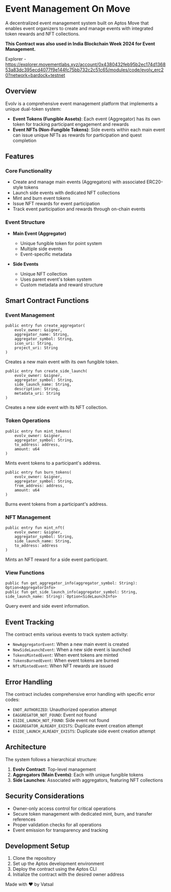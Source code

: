 # Event Management On Move

A decentralized event management system built on Aptos Move that enables event organizers to create and manage events with integrated token rewards and NFT collections.

**This Contract was also used in India Blockchain Week 2024 for Event Management.**

Explorer - https://explorer.movementlabs.xyz/account/0x4380432feb95b2ec174d136853a83dc395ecd4077f9e144fc75bb732c2c51c65/modules/code/evolv_erc20?network=bardock+testnet

## Overview

Evolv is a comprehensive event management platform that implements a unique dual-token system:
- **Event Tokens (Fungible Assets)**: Each event (Aggregator) has its own token for tracking participant engagement and rewards
- **Event NFTs (Non-Fungible Tokens)**: Side events within each main event can issue unique NFTs as rewards for participation and quest completion

## Features

### Core Functionality
- Create and manage main events (Aggregators) with associated ERC20-style tokens
- Launch side events with dedicated NFT collections
- Mint and burn event tokens
- Issue NFT rewards for event participation
- Track event participation and rewards through on-chain events

### Event Structure
- **Main Event (Aggregator)**
  - Unique fungible token for point system
  - Multiple side events
  - Event-specific metadata
  
- **Side Events**
  - Unique NFT collection
  - Uses parent event's token system
  - Custom metadata and reward structure

## Smart Contract Functions

### Event Management
```move
public entry fun create_aggregator(
    evolv_owner: &signer,
    aggregator_name: String,
    aggregator_symbol: String,
    icon_uri: String,
    project_uri: String
)
```
Creates a new main event with its own fungible token.

```move
public entry fun create_side_launch(
    evolv_owner: &signer,
    aggregator_symbol: String,
    side_launch_name: String,
    description: String,
    metadata_uri: String
)
```
Creates a new side event with its NFT collection.

### Token Operations
```move
public entry fun mint_tokens(
    evolv_owner: &signer,
    aggregator_symbol: String,
    to_address: address,
    amount: u64
)
```
Mints event tokens to a participant's address.

```move
public entry fun burn_tokens(
    evolv_owner: &signer,
    aggregator_symbol: String,
    from_address: address,
    amount: u64
)
```
Burns event tokens from a participant's address.

### NFT Management
```move
public entry fun mint_nft(
    evolv_owner: &signer,
    aggregator_symbol: String,
    side_launch_name: String,
    to_address: address
)
```
Mints an NFT reward for a side event participant.

### View Functions
```move
public fun get_aggregator_info(aggregator_symbol: String): Option<AggregatorInfo>
public fun get_side_launch_info(aggregator_symbol: String, side_launch_name: String): Option<SideLaunchInfo>
```
Query event and side event information.

## Event Tracking

The contract emits various events to track system activity:

- `NewAggregatorEvent`: When a new main event is created
- `NewSideLaunchEvent`: When a new side event is launched
- `TokensMintedEvent`: When event tokens are minted
- `TokensBurnedEvent`: When event tokens are burned
- `NftsMintedEvent`: When NFT rewards are issued

## Error Handling

The contract includes comprehensive error handling with specific error codes:

- `ENOT_AUTHORIZED`: Unauthorized operation attempt
- `EAGGREGATOR_NOT_FOUND`: Event not found
- `ESIDE_LAUNCH_NOT_FOUND`: Side event not found
- `EAGGREGATOR_ALREADY_EXISTS`: Duplicate event creation attempt
- `ESIDE_LAUNCH_ALREADY_EXISTS`: Duplicate side event creation attempt

## Architecture

The system follows a hierarchical structure:
1. **Evolv Contract**: Top-level management
2. **Aggregators (Main Events)**: Each with unique fungible tokens
3. **Side Launches**: Associated with aggregators, featuring NFT collections

## Security Considerations

- Owner-only access control for critical operations
- Secure token management with dedicated mint, burn, and transfer references
- Proper validation checks for all operations
- Event emission for transparency and tracking

## Development Setup

1. Clone the repository
2. Set up the Aptos development environment
3. Deploy the contract using the Aptos CLI
4. Initialize the contract with the desired owner address

Made with ❤️ by Vatsal
